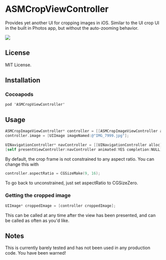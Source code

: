 ASMCropViewController
=====================

Provides yet another UI for cropping images in iOS. Similar to the UI crop UI in the built in Photos app, but without the auto-zooming behavior.

<img src="https://raw.github.com/amolloy/ASMCropViewController/master/Screenshots/ScreenshotForReadme.png">

## License

MIT License.

## Installation

### Cocoapods 
`pod 'ASMCropViewController'`

## Usage

```objective-c
ASMCropImageViewController* controller = [[ASMCropImageViewController alloc] init];
controller.image = [UIImage imageNamed:@"IMG_7999.jpg"];
	
UINavigationController* navController = [[UINavigationController alloc] initWithRootViewController:controller];
[self presentViewController:navController animated:YES completion:NULL];
```

By default, the crop frame is not constrained to any aspect ratio. You can change this with

```objective-c
controller.aspectRatio = CGSizeMake(9, 16);
```

To go back to unconstrained, just set aspectRatio to CGSizeZero.

### Getting the cropped image

```objective-c
UIImage* croppedImage = [controller croppedImage];
```

This can be called at any time after the view has been presented, and can be called as often as you'd like.

## Notes

This is currently barely tested and has not been used in any production code. You have been warned!
